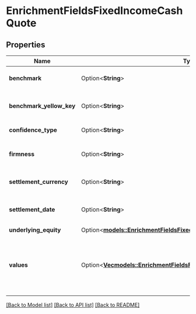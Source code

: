 # EnrichmentFieldsFixedIncomeCashQuote

## Properties

Name | Type | Description | Notes
------------ | ------------- | ------------- | -------------
**benchmark** | Option<**String**> | FIGI of benchmark security | [optional]
**benchmark_yellow_key** | Option<**String**> | Yellowkey of benchmark security | [optional]
**confidence_type** | Option<**String**> | Confidence level | [optional]
**firmness** | Option<**String**> | How changeable the stated quote is | [optional]
**settlement_currency** | Option<**String**> | Three letter Currency identifier | [optional]
**settlement_date** | Option<**String**> | The text scraped for settlement date. | [optional]
**underlying_equity** | Option<[**models::EnrichmentFieldsFixedIncomeCashQuoteUnderlyingEquity**](enrichment_fields_fixed_income_cash_quote_underlying_equity.md)> |  | [optional]
**values** | Option<[**Vec<models::EnrichmentFieldsFixedIncomeCashQuoteValuesInner>**](enrichment_fields_fixed_income_cash_quote_values_inner.md)> | An array of different quote value types like price, yield, spread, discount margin | [optional]

[[Back to Model list]](../README.md#documentation-for-models) [[Back to API list]](../README.md#documentation-for-api-endpoints) [[Back to README]](../README.md)


